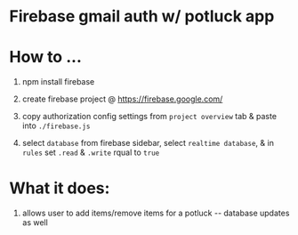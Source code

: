 Firebase gmail auth w/ potluck app 
======

# How to ...

1. npm install firebase



2. create firebase project @ https://firebase.google.com/ 



3. copy authorization config settings from `project overview` tab & paste into `./firebase.js`



4. select `database` from firebase sidebar, select `realtime database`, & in `rules` set `.read` & `.write` rqual to `true`




What it does:
======

1.  allows user to add items/remove items for a potluck -- database updates as well 
